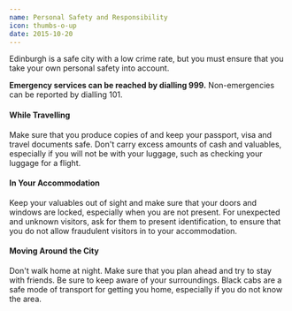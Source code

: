 ```yaml
---
name: Personal Safety and Responsibility
icon: thumbs-o-up
date: 2015-10-20
---
```


Edinburgh is a safe city with a low crime rate, but you must ensure that you take your own personal safety into account.

**Emergency services can be reached by dialling 999.** Non-emergencies can be reported by dialling 101.

#### While Travelling

Make sure that you produce copies of and keep your passport, visa and travel documents safe. Don't carry excess amounts of cash and valuables, especially if you will not be with your luggage, such as checking your luggage for a flight.

#### In Your Accommodation

Keep your valuables out of sight and make sure that your doors and windows are locked, especially when you are not present. For unexpected and unknown visitors, ask for them to present identification, to ensure that you do not allow fraudulent visitors in to your accommodation.

#### Moving Around the City

Don't walk home at night. Make sure that you plan ahead and try to stay with friends. Be sure to keep aware of your surroundings. Black cabs are a safe mode of transport for getting you home, especially if you do not know the area. 
